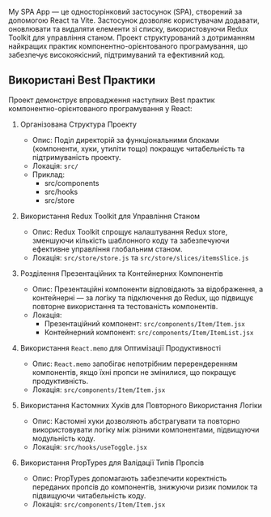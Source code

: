 My SPA App — це односторінковий застосунок (SPA), створений за допомогою React та Vite. Застосунок дозволяє користувачам додавати, оновлювати та видаляти елементи зі списку, використовуючи Redux Toolkit для управління станом. Проект структурований з дотриманням найкращих практик компонентно-орієнтованого програмування, що забезпечує високоякісний, підтримуваний та ефективний код.

## Використані Best Практики

Проект демонструє впровадження наступних Best практик компонентно-орієнтованого програмування у React:

1. Організована Структура Проекту
   - Опис: Поділ директорій за функціональними блоками (компоненти, хуки, утиліти тощо) покращує читабельність та підтримуваність проекту.
   - Локація: `src/` 
   - Приклад:
        - src/components
        - src/hooks
        - src/store

2. Використання Redux Toolkit для Управління Станом
   - Опис: Redux Toolkit спрощує налаштування Redux store, зменшуючи кількість шаблонного коду та забезпечуючи ефективне управління глобальним станом.
   - Локація: `src/store/store.js` та `src/store/slices/itemsSlice.js`

3. Розділення Презентаційних та Контейнерних Компонентів
   - Опис: Презентаційні компоненти відповідають за відображення, а контейнерні — за логіку та підключення до Redux, що підвищує повторне використання та тестованість компонентів.
   - Локація: 
     - Презентаційний компонент: `src/components/Item/Item.jsx`
     - Контейнерний компонент: `src/components/Item/ItemList.jsx`

4. Використання `React.memo` для Оптимізації Продуктивності
   - Опис: `React.memo` запобігає непотрібним перерендеренням компонентів, якщо їхні пропси не змінилися, що покращує продуктивність.
   - Локація: `src/components/Item/Item.jsx`

5. Використання Кастомних Хуків для Повторного Використання Логіки
   - Опис: Кастомні хуки дозволяють абстрагувати та повторно використовувати логіку між різними компонентами, підвищуючи модульність коду.
   - Локація: `src/hooks/useToggle.jsx`

6. Використання PropTypes для Валідації Типів Пропсів
   - Опис: PropTypes допомагають забезпечити коректність переданих пропсів до компонентів, знижуючи ризик помилок та підвищуючи читабельність коду.
   - Локація: `src/components/Item/Item.jsx`
